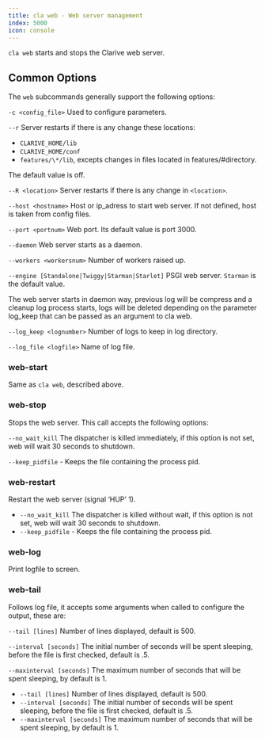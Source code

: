 ```yaml
---
title: cla web - Web server management
index: 5000
icon: console
---
```


`cla web` starts and stops the Clarive web server.

## Common Options

The `web` subcommands generally support the following options:

`-c <config_file>` Used to configure parameters.

`--r` Server restarts if there is any change these locations:

- `CLARIVE_HOME/lib`
- `CLARIVE_HOME/conf`
- `features/\*/lib`, excepts changes in files located in features/#directory.

The default value is off.

`--R <location>` Server restarts if there is any change in `<location>`.

`--host <hostname>` Host or ip_adress to start web server. If not defined, host is taken from config files.

`--port <portnum>` Web port. Its default value is port 3000.

`--daemon` Web server starts as a daemon.

`--workers <workersnum>` Number of workers raised up.

`--engine [Standalone|Twiggy|Starman|Starlet]` PSGI web server. `Starman` is the default value.

The web server starts in daemon way, previous log will be compress and
a cleanup log process starts, logs will be deleted depending on
the parameter log_keep that can be passed as an argument to cla web.

`--log_keep <lognumber>` Number of logs to keep in log directory.

`--log_file <logfile>` Name of log file.

### web-start

Same as `cla web`, described above.

### web-stop

Stops the web server.  This call accepts the following options:

`--no_wait_kill` The dispatcher is killed immediately,
if this option is not set, web will wait 30 seconds to shutdown.

`--keep_pidfile` - Keeps the file containing the process pid.

### web-restart

Restart the web server  (signal ‘HUP’ 1).

- `--no_wait_kill` The dispatcher is killed without wait, if this option is not set, web will wait 30 seconds to
  shutdown.
- `--keep_pidfile` - Keeps the file containing the process pid.

### web-log

Print logfile to screen.

### web-tail

Follows log file, it accepts some arguments when called to configure the output, these are:

`--tail [lines]` Number of lines displayed, default is 500.

`--interval [seconds]` The initial number of seconds will be spent
sleeping, before the file is first checked, default is .5.

`--maxinterval [seconds]` The maximum number of seconds that will be spent
sleeping, by default is 1.

- `--tail [lines]` Number of lines displayed, default is 500.
- `--interval [seconds]` The initial number of seconds will be spent sleeping, before the file is first checked, default
  is .5.
- `--maxinterval [seconds]` The maximum number of seconds that will be spent sleeping, by default is 1.
